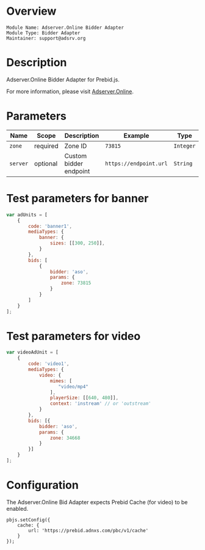 # Overview

```
Module Name: Adserver.Online Bidder Adapter
Module Type: Bidder Adapter
Maintainer: support@adsrv.org
```

# Description

Adserver.Online Bidder Adapter for Prebid.js.

For more information, please visit [Adserver.Online](https://adserver.online).

# Parameters

| Name      | Scope    | Description             | Example                | Type       |
|-----------|----------|-------------------------|------------------------|------------|
| `zone`    | required | Zone ID                 | `73815`                | `Integer`  |
| `server`  | optional | Custom bidder endpoint  | `https://endpoint.url` | `String`   |

# Test parameters for banner
```js
var adUnits = [
    {
        code: 'banner1',
        mediaTypes: {
            banner: {
                sizes: [[300, 250]],
            }
        },
        bids: [
            {
                bidder: 'aso',
                params: {
                    zone: 73815
                }
            }
        ]
    }
];
```

# Test parameters for video
```js
var videoAdUnit = [
    {
        code: 'video1',
        mediaTypes: {
            video: {
                mimes: [
                   "video/mp4"
                ],
                playerSize: [[640, 480]],
                context: 'instream' // or 'outstream'
            }
        },
        bids: [{
            bidder: 'aso',
            params: {
                zone: 34668
            }
        }]
    }
];
```

# Configuration

The Adserver.Online Bid Adapter expects Prebid Cache (for video) to be enabled.

```
pbjs.setConfig({
    cache: {
        url: 'https://prebid.adnxs.com/pbc/v1/cache'
    }
});
```
